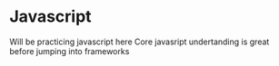 # Javascript
Will be practicing javascript here
Core javasript undertanding is great before jumping into frameworks
